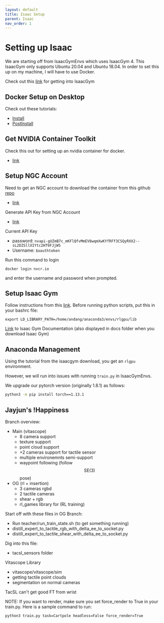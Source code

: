 ```yaml
---
layout: default
title: Isaac Setup
parent: Isaac
nav_order: 1
---
```


# Setting up Isaac

We are starting off from IsaacGymEnvs which uses IsaacGym 4. This IsaacGym only supports Ubuntu 20.04 and Ubuntu 18.04.
In order to set this up on my machine, I will have to use Docker.

Check out this [link](https://docs.robotsfan.com/isaacgym/index.html) for getting into IsaacGym 

## Docker Setup on Desktop

Check out these tutorials:
- [Install](https://docs.docker.com/engine/install/ubuntu/)
- [PostInstall](https://docs.docker.com/engine/install/linux-postinstall/)

## Get NVIDIA Container Toolkit

Check this out for setting up an nvidia container for docker.
- [link](https://docs.omniverse.nvidia.com/isaacsim/latest/installation/install_container.html)

## Setup NGC Account

Need to get an NGC account to download the container from this github [repo](https://github.com/NVIDIA-Omniverse/IsaacSim-dockerfiles?tab=readme-ov-file)
- [link](https://ngc.nvidia.com/signin)

Generate API Key from NGC Account
- [link](https://docs.nvidia.com/ngc/gpu-cloud/ngc-user-guide/index.html#generating-api-key)

Current API Key
- password: ```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```
- Username: ```$oauthtoken```

Run this command to login

```
docker login nvcr.io
```
and enter the username and password when prompted.

## Setup Isaac Gym

Follow instructions from this [link](https://medium.com/@piliwilliam0306/install-isaac-gym-on-ubuntu-22-04-8ebf4b86e6f7).
Before running python scripts, put this in your bashrc file: 

```export LD_LIBRARY_PATH=/home/andang/anaconda3/envs/rlgpu/lib```

[Link](https://docs.robotsfan.com/isaacgym/index.html) to Isaac Gym Documentation (also displayed in docs folder when you download Isaac Gym)


## Anaconda Management

Using the tutorial from the isaacgym download, you get an ```rlgpu``` environment.

However, we will run into issues with running ```train.py``` in IsaacGymEnvs.

We upgrade our pytorch version (originally 1.8.1) as follows:

<!-- ```bash
python3 -m pip install torch==1.8.1 --no-cache-dir --force-reinstall --index-url https://download.pytorch.org/whl/cu113
``` -->

```bash
python3 -m pip install torch==1.13.1
```

## Jayjun's !Happiness

Branch overview:

- Main (vitascope)
    - 8 camera support
    - texture support
    - point cloud support
    - +2 cameras support for tactile sensor
    - multiple environemnts semi-support
    - waypoint following (follow $$\text{SE}(3)$$ pose)
- OG (rl + insertion)
    - 3 cameras rgbd
    - 2 tactile cameras
    - shear + rgb
    - rl_games library for (RL training)

Start off with these files in OG Branch:
- Run teacher/run_train_state.sh (to get something running)
- distill_expert_to_tactile_rgb_with_delta_ee_to_socket.py
- distill_expert_to_tactile_shear_with_delta_ee_to_socket.py

Dig into this file:
- tacsl_sensors folder

Vitascope Library
- vitascope/vitascope/sim
- getting tactile point clouds
- segmentation on normal cameras

TacSL can't get good FT from wrist

NOTE: If you want to render, make sure you set force_render to True in your train.py. Here is a sample command to run:

```bash
python3 train.py task=Cartpole headless=False force_render=True
```